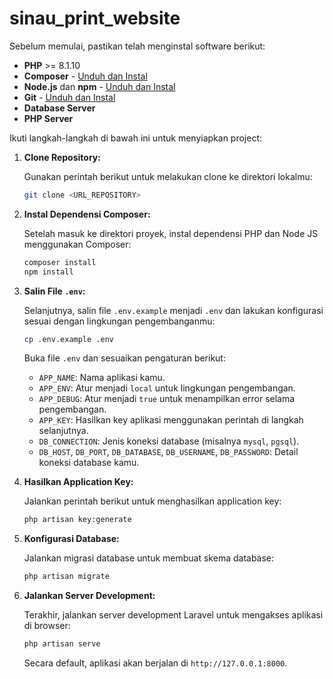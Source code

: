 # sinau_print_website

Sebelum memulai, pastikan telah menginstal software berikut:

* **PHP** >= 8.1.10
* **Composer** - [Unduh dan Instal](https://getcomposer.org/download/)
* **Node.js** dan **npm** - [Unduh dan Instal](https://nodejs.org/)
* **Git** - [Unduh dan Instal](https://git-scm.com/downloads)
* **Database Server** 
* **PHP Server** 

Ikuti langkah-langkah di bawah ini untuk menyiapkan project:

1.  **Clone Repository:**

    Gunakan perintah berikut untuk melakukan clone ke direktori lokalmu:

    ```bash
    git clone <URL_REPOSITORY>
    ```

2.  **Instal Dependensi Composer:**

    Setelah masuk ke direktori proyek, instal dependensi PHP dan Node JS menggunakan Composer:

    ```bash
    composer install
    npm install
    ```

3.  **Salin File `.env`:**

    Selanjutnya, salin file `.env.example` menjadi `.env` dan lakukan konfigurasi sesuai dengan lingkungan pengembanganmu:

    ```bash
    cp .env.example .env
    ```

    Buka file `.env` dan sesuaikan pengaturan berikut:

    * `APP_NAME`: Nama aplikasi kamu.
    * `APP_ENV`: Atur menjadi `local` untuk lingkungan pengembangan.
    * `APP_DEBUG`: Atur menjadi `true` untuk menampilkan error selama pengembangan.
    * `APP_KEY`: Hasilkan key aplikasi menggunakan perintah di langkah selanjutnya.
    * `DB_CONNECTION`: Jenis koneksi database (misalnya `mysql`, `pgsql`).
    * `DB_HOST`, `DB_PORT`, `DB_DATABASE`, `DB_USERNAME`, `DB_PASSWORD`: Detail koneksi database kamu.

4.  **Hasilkan Application Key:**

    Jalankan perintah berikut untuk menghasilkan application key:

    ```bash
    php artisan key:generate
    ```

5.  **Konfigurasi Database:**

    Jalankan migrasi database untuk membuat skema database:

    ```bash
    php artisan migrate
    ```

6.  **Jalankan Server Development:**

    Terakhir, jalankan server development Laravel untuk mengakses aplikasi di browser:

    ```bash
    php artisan serve
    ```

    Secara default, aplikasi akan berjalan di `http://127.0.0.1:8000`.